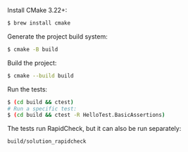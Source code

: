Install CMake 3.22+:

```bash
$ brew install cmake
```

Generate the project build system:

```bash
$ cmake -B build
```

Build the project:

```bash
$ cmake --build build
```

Run the tests:

```bash
$ (cd build && ctest)
# Run a specific test:
$ (cd build && ctest -R HelloTest.BasicAssertions) 
```

The tests run RapidCheck, but it can also be run separately:
```bash
build/solution_rapidcheck
```
